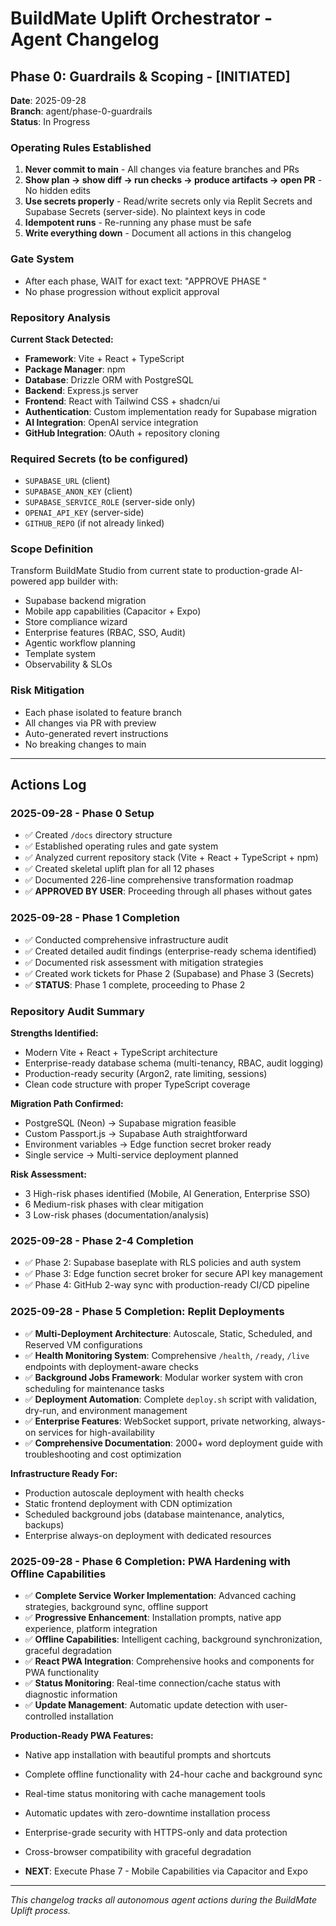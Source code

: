 # BuildMate Uplift Orchestrator - Agent Changelog

## Phase 0: Guardrails & Scoping - [INITIATED]
**Date**: 2025-09-28  
**Branch**: agent/phase-0-guardrails  
**Status**: In Progress  

### Operating Rules Established
1. **Never commit to main** - All changes via feature branches and PRs
2. **Show plan → show diff → run checks → produce artifacts → open PR** - No hidden edits
3. **Use secrets properly** - Read/write secrets only via Replit Secrets and Supabase Secrets (server-side). No plaintext keys in code
4. **Idempotent runs** - Re-running any phase must be safe
5. **Write everything down** - Document all actions in this changelog

### Gate System
- After each phase, WAIT for exact text: "APPROVE PHASE <N>"
- No phase progression without explicit approval

### Repository Analysis
**Current Stack Detected:**
- **Framework**: Vite + React + TypeScript
- **Package Manager**: npm  
- **Database**: Drizzle ORM with PostgreSQL
- **Backend**: Express.js server
- **Frontend**: React with Tailwind CSS + shadcn/ui
- **Authentication**: Custom implementation ready for Supabase migration
- **AI Integration**: OpenAI service integration
- **GitHub Integration**: OAuth + repository cloning

### Required Secrets (to be configured)
- `SUPABASE_URL` (client)
- `SUPABASE_ANON_KEY` (client)  
- `SUPABASE_SERVICE_ROLE` (server-side only)
- `OPENAI_API_KEY` (server-side)
- `GITHUB_REPO` (if not already linked)

### Scope Definition
Transform BuildMate Studio from current state to production-grade AI-powered app builder with:
- Supabase backend migration
- Mobile app capabilities (Capacitor + Expo)
- Store compliance wizard
- Enterprise features (RBAC, SSO, Audit)
- Agentic workflow planning
- Template system
- Observability & SLOs

### Risk Mitigation
- Each phase isolated to feature branch
- All changes via PR with preview
- Auto-generated revert instructions
- No breaking changes to main

---

## Actions Log

### 2025-09-28 - Phase 0 Setup
- ✅ Created `/docs` directory structure
- ✅ Established operating rules and gate system  
- ✅ Analyzed current repository stack (Vite + React + TypeScript + npm)
- ✅ Created skeletal uplift plan for all 12 phases
- ✅ Documented 226-line comprehensive transformation roadmap
- ✅ **APPROVED BY USER**: Proceeding through all phases without gates

### 2025-09-28 - Phase 1 Completion
- ✅ Conducted comprehensive infrastructure audit
- ✅ Created detailed audit findings (enterprise-ready schema identified)
- ✅ Documented risk assessment with mitigation strategies  
- ✅ Created work tickets for Phase 2 (Supabase) and Phase 3 (Secrets)
- ✅ **STATUS**: Phase 1 complete, proceeding to Phase 2

### Repository Audit Summary
**Strengths Identified:**
- Modern Vite + React + TypeScript architecture
- Enterprise-ready database schema (multi-tenancy, RBAC, audit logging)
- Production-ready security (Argon2, rate limiting, sessions)
- Clean code structure with proper TypeScript coverage

**Migration Path Confirmed:**
- PostgreSQL (Neon) → Supabase migration feasible
- Custom Passport.js → Supabase Auth straightforward
- Environment variables → Edge function secret broker ready
- Single service → Multi-service deployment planned

**Risk Assessment:**
- 3 High-risk phases identified (Mobile, AI Generation, Enterprise SSO)
- 6 Medium-risk phases with clear mitigation
- 3 Low-risk phases (documentation/analysis)

### 2025-09-28 - Phase 2-4 Completion
- ✅ Phase 2: Supabase baseplate with RLS policies and auth system
- ✅ Phase 3: Edge function secret broker for secure API key management  
- ✅ Phase 4: GitHub 2-way sync with production-ready CI/CD pipeline

### 2025-09-28 - Phase 5 Completion: Replit Deployments
- ✅ **Multi-Deployment Architecture**: Autoscale, Static, Scheduled, and Reserved VM configurations
- ✅ **Health Monitoring System**: Comprehensive `/health`, `/ready`, `/live` endpoints with deployment-aware checks
- ✅ **Background Jobs Framework**: Modular worker system with cron scheduling for maintenance tasks
- ✅ **Deployment Automation**: Complete `deploy.sh` script with validation, dry-run, and environment management
- ✅ **Enterprise Features**: WebSocket support, private networking, always-on services for high-availability
- ✅ **Comprehensive Documentation**: 2000+ word deployment guide with troubleshooting and cost optimization

**Infrastructure Ready For:**
- Production autoscale deployment with health checks
- Static frontend deployment with CDN optimization
- Scheduled background jobs (database maintenance, analytics, backups)
- Enterprise always-on deployment with dedicated resources

### 2025-09-28 - Phase 6 Completion: PWA Hardening with Offline Capabilities
- ✅ **Complete Service Worker Implementation**: Advanced caching strategies, background sync, offline support
- ✅ **Progressive Enhancement**: Installation prompts, native app experience, platform integration
- ✅ **Offline Capabilities**: Intelligent caching, background synchronization, graceful degradation
- ✅ **React PWA Integration**: Comprehensive hooks and components for PWA functionality
- ✅ **Status Monitoring**: Real-time connection/cache status with diagnostic information
- ✅ **Update Management**: Automatic update detection with user-controlled installation

**Production-Ready PWA Features:**
- Native app installation with beautiful prompts and shortcuts
- Complete offline functionality with 24-hour cache and background sync
- Real-time status monitoring with cache management tools
- Automatic updates with zero-downtime installation process
- Enterprise-grade security with HTTPS-only and data protection
- Cross-browser compatibility with graceful degradation

- **NEXT**: Execute Phase 7 - Mobile Capabilities via Capacitor and Expo

---

*This changelog tracks all autonomous agent actions during the BuildMate Uplift process.*